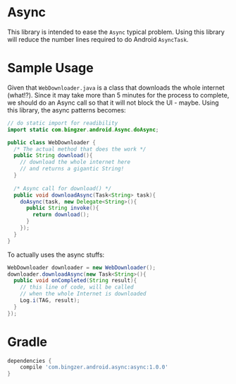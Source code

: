 # Async
This library is intended to ease the `Async` typical problem. Using this library will reduce the number lines required to do Android `AsyncTask`.

# Sample Usage
Given that `WebDownloader.java` is a class that downloads the whole internet (what!?). Since it may take more than 5 minutes for the process to complete, we should do an Async call so that it will not block the UI - maybe. Using this library, the async patterns becomes:
``` java
// do static import for readibility
import static com.bingzer.android.Async.doAsync;

public class WebDownloader {
  /* The actual method that does the work */
  public String download(){
    // download the whole internet here
    // and returns a gigantic String!
  }
  
  /* Async call for download() */ 
  public void downloadAsync(Task<String> task){
    doAsync(task, new Delegate<String>(){
      public String invoke(){
        return download();
      }
    });
  }
}
```

To actually uses the async stuffs:
``` java
WebDownloader downloader = new WebDownloader();
downloader.downloadAsync(new Task<String>(){
  public void onCompleted(String result){
    // this line of code, will be called
    // when the whole Internet is downloaded
    Log.i(TAG, result);
  }
});
```

# Gradle
``` groovy
dependencies {
    compile 'com.bingzer.android.async:async:1.0.0'
}
```
